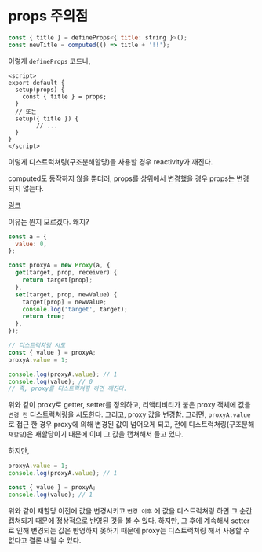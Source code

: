 # props 주의점

```javascript
const { title } = defineProps<{ title: string }>();
const newTitle = computed(() => title + '!!');
```

이렇게 `defineProps` 코드나, 

```vue
<script>
export default {
  setup(props) {
    const { title } = props;
  }
  // 또는
  setup({ title }) {
		// ...
  }
}
</script>
```

이렇게 디스트럭쳐링(구조분해할당)을 사용할 경우 reactivity가 깨진다.

computed도 동작하지 않을 뿐더러, props를 상위에서 변경했을 경우 props는 변경되지 않는다.

[링크](https://ko.vuejs.org/api/composition-api-setup.html#accessing-props)

이유는 뭔지 모르겠다. 왜지?

```javascript
const a = {
  value: 0,
};

const proxyA = new Proxy(a, {
  get(target, prop, receiver) {
    return target[prop];
  },
  set(target, prop, newValue) {
    target[prop] = newValue;
    console.log('target', target);
    return true;
  },
});

// 디스트럭쳐링 시도
const { value } = proxyA;
proxyA.value = 1;

console.log(proxyA.value); // 1
console.log(value); // 0
// 즉, proxy를 디스트럭쳐링 하면 깨진다.
```

위와 같이 proxy로 getter, setter를 정의하고, 리액티비티가 붙은 proxy 객체에 값을 `변경 전` 디스트럭쳐링을 시도한다. 그리고, proxy 값을 변경함. 그러면, `proxyA.value` 로 접근 한 경우 proxy에 의해 변경된 값이 넘어오게 되고, 전에 디스트럭쳐링(구조분해`재할당`)은 재할당이기 때문에 이미 그 값을 캡쳐해서 들고 있다.

하지만,

```javascript
proxyA.value = 1;
console.log(proxyA.value); // 1

const { value } = proxyA;
console.log(value); // 1
```

위와 같이 재할당 이전에 값을 변경시키고 `변경 이후` 에 값을 디스트럭쳐링 하면 그 순간 캡쳐되기 때문에 정상적으로 반영된 것을 볼 수 있다. 하지만, 그 후에 계속해서 setter로 인해 변경되는 값은 반영하지 못하기 때문에 proxy는 디스트럭쳐링 해서 사용할 수 없다고 결론 내릴 수 있다.